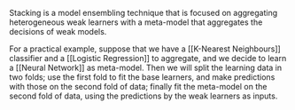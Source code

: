 Stacking is a model ensembling technique that is focused on aggregating heterogeneous weak learners with a meta-model that aggregates the decisions of weak models.

For a practical example, suppose that we have a [[K-Nearest Neighbours]] classifier and a [[Logistic Regression]] to aggregate, and we decide to learn a [[Neural Network]] as meta-model.
Then we will split the learning data in two folds; use the first fold to fit the base learners, and make predictions with those on the second fold of data; finally fit the meta-model on the second fold of data, using the predictions by the weak learners as inputs.
